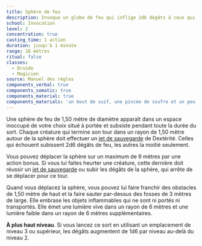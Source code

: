 ```yaml
---
title: Sphère de feu
description: Invoque un globe de feu qui inflige 2d6 dégâts à ceux qui s'en approchent.
school: Invocation
level: 2
concentration: true
casting_time: 1 action
duration: jusqu'à 1 minute
range: 18 mètres
ritual: false
classes:
  - Druide
  - Magicien
source: Manuel des règles
components_verbal: true
components_somatic: true
components_material: true
components_materials: 'un bout de suif, une pincée de soufre et un peu de poudre de fer'
---
```

Une sphère de feu de 1,50 mètre de diamètre apparaît dans un espace inoccupé de votre choix situé à portée et subsiste pendant toute la durée du sort. Chaque créature qui termine son tour dans un rayon de 1,50 mètre autour de la sphère doit effectuer un [jet de sauvegarde](/utiliser-les-caracteristiques/#jets-de-sauvegarde) de Dextérité. Celles qui échouent subissent 2d6 dégâts de feu, les autres la moitié seulement.

Vous pouvez déplacer la sphère sur un maximum de 9 mètres par une action bonus. Si vous lui faites heurter une créature, cette dernière doit réussir un [jet de sauvegarde](/utiliser-les-caracteristiques/#jets-de-sauvegarde) ou subir les dégâts de la sphère, qui arrête de se déplacer pour ce tour.

Quand vous déplacez la sphère, vous pouvez lui faire franchir des obstacles de 1,50 mètre de haut et la faire sauter par-dessus des fosses de 3 mètres de large. Elle embrase les objets inflammables qui ne sont ni portés ni transportés. Elle émet une lumière vive dans un rayon de 6 mètres et une lumière faible dans un rayon de 6 mètres supplémentaires.

**À plus haut niveau**. Si vous lancez ce sort en utilisant un emplacement de niveau 3 ou supérieur, les dégâts augmentent de 1d6 par niveau au-delà du niveau 2.
